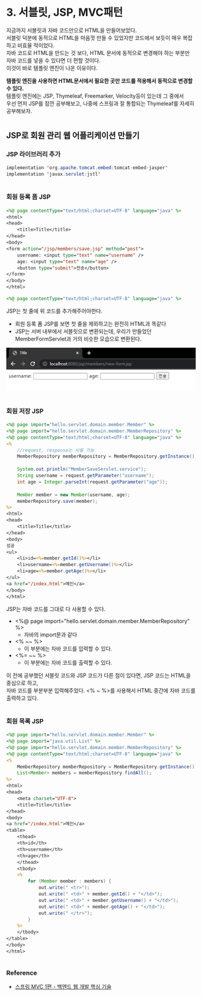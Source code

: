 # 3. 서블릿, JSP, MVC패턴

지금까지 서블릿과 자바 코드만으로 HTML을 만들어보았다.  
서블릿 덕분에 동적으로 HTML을 마음껏 만들 수 있었지만 코드에서 보듯이 매우 복잡하고 비효율 적이었다.  
자바 코드로 HTML을 만드는 것 보다, HTML 문서에 동적으로 변경해야 하는 부분만 자바 코드를 넣을 수 있다면 더 편할 것이다.  
이것이 바로 템플릿 엔진이 나온 이유이다.  
  
**템플릿 엔진을 사용하면 HTML문서에서 필요한 곳만 코드를 적용해서 동적으로 변경할 수 있다.**  
템플릿 엔진에는 JSP, Thymeleaf, Freemarker, Velocity등이 있는데 그 중에서  
우선 먼저 JSP를 잠깐 공부해보고, 나중에 스프링과 잘 통합되는 Thymeleaf를 자세히 공부해보자. 

#

## JSP로 회원 관리 웹 어플리케이션 만들기

### JSP 라이브러리 추가

```java
implementation 'org.apache.tomcat.embed:tomcat-embed-jasper'
implementation 'javax.servlet:jstl'
```

#

### 회원 등록 폼 JSP

```jsp
<%@ page contentType="text/html;charset=UTF-8" language="java" %>
<html>
<head>
    <title>Title</title>
</head>
<body>
<form action="/jsp/members/save.jsp" method="post">
    username: <input type="text" name="username" />
    age: <input type="text" name="age" />
    <button type="submit">전송</button>
</form>
</body>
</html>
```

```jsp
<%@ page contentType="text/html;charset=UTF-8" language="java" %>
```

JSP는 첫 줄에 위 코드를 추가해주어야한다.

- 회원 등록 폼 JSP를 보면 첫 줄을 제외하고는 완전히 HTML과 똑같다
- JSP는 서버 내부에서 서블릿으로 변환되는데, 우리가 만들었던 MemberFormServlet과 거의 비슷한 모습으로 변환된다.

![](img/servlet_jsp_mvc_06.PNG)

#


### 회원 저장 JSP

```jsp
<%@ page import="hello.servlet.domain.member.Member" %>
<%@ page import="hello.servlet.domain.member.MemberRepository" %>
<%@ page contentType="text/html;charset=UTF-8" language="java" %>
<%
    //request, response는 사용 가능
    MemberRepository memberRepository = MemberRepository.getInstance();

    System.out.println("MemberSaveServlet.service");
    String username = request.getParameter("username");
    int age = Integer.parseInt(request.getParameter("age"));

    Member member = new Member(username, age);
    memberRepository.save(member);
%>
<html>
<head>
    <title>Title</title>
</head>
<body>
성공
<ul>
    <li>id=<%=member.getId()%></li>
    <li>username=<%=member.getUsername()%></li>
    <li>age=<%=member.getAge()%></li>
</ul>
<a href="/index.html">메인</a>
</body>
</html>
```

JSP는 자바 코드를 그대로 다 사용할 수 있다.
- <%@ page import="hello.servlet.domain.member.MemberRepository" %>
  - 자바의 import문과 같다
- <% ~~ %>
  - 이 부분에는 자바 코드를 입력할 수 있다.
- <%= ~~ %>
  - 이 부분에는 자바 코드를 출력할 수 있다.

이 전에 공부했던 서블릿 코드와 JSP 코드가 다른 점이 있다면, JSP 코드는 HTML을 중심으로 하고,  
자바 코드를 부분부분 입력해주었다. <% ~ %>를 사용해서 HTML 중간에 자바 코드를 출력하고 있다.

#

### 회원 목록 JSP

```jsp
<%@ page import="hello.servlet.domain.member.Member" %>
<%@ page import="java.util.List" %>
<%@ page import="hello.servlet.domain.member.MemberRepository" %>
<%@ page contentType="text/html;charset=UTF-8" language="java" %>
<%
    MemberRepository memberRepository = MemberRepository.getInstance();
    List<Member> members = memberRepository.findAll();
%>
<html>
<head>
    <meta charset="UTF-8">
    <title>Title</title>
</head>
<body>
<a href="/index.html">메인</a>
<table>
    <thead>
    <th>id</th>
    <th>username</th>
    <th>age</th>
    </thead>
    <tbody>
    <%
        for (Member member : members) {
            out.write(" <tr>");
            out.write(" <td>" + member.getId() + "</td>");
            out.write(" <td>" + member.getUsername() + "</td>");
            out.write(" <td>" + member.getAge() + "</td>");
            out.write(" </tr>");
        }
    %>
    </tbody>
</table>
</body>
</html>
```

#

### Reference
- [스프링 MVC 1편 - 백엔드 웹 개발 핵심 기술](https://www.inflearn.com/course/%EC%8A%A4%ED%94%84%EB%A7%81-mvc-1/dashboard) 
